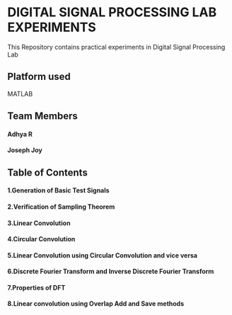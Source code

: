# DIGITAL SIGNAL PROCESSING LAB EXPERIMENTS
This Repository contains practical experiments in Digital Signal Processing Lab
## Platform used 
MATLAB
## Team Members
#### Adhya R
#### Joseph Joy
## Table of Contents
#### 1.Generation of Basic Test Signals
#### 2.Verification of Sampling Theorem
#### 3.Linear Convolution
#### 4.Circular Convolution
#### 5.Linear Convolution using Circular Convolution and vice versa
#### 6.Discrete Fourier Transform and Inverse Discrete Fourier Transform
#### 7.Properties of DFT
#### 8.Linear convolution using Overlap Add and Save methods
